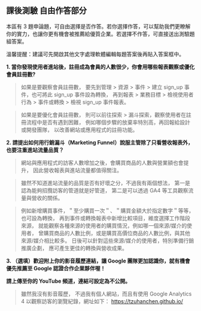 ## 課後測驗 自由作答部分

本區有 3 題申論題，可自由選擇是否作答。若你選擇作答，可以幫助我們更瞭解你的實力，也讓你更有機會被推薦給優質企業。若選擇不作答，可直接送出測驗題組答案。

溫馨提醒：建議可先開啟其他文字處理軟體編輯每題答案後再貼入答案框中。



**1. 當你發現使用者進站後，註冊成為會員的人數很少，你會用哪些報表觀察或優化會員註冊數?**

> 如果是要觀察會員註冊數，
> 要先到管理 > 資源 > 事件 > 建立 sign_up 事件，也可將此 sign_up 事件設為轉換，
> 再到報表 > 業務目標 > 檢視使用者行為 > 事件或轉換 > 檢視 sign_up 事件報表。

> 如果是要優化會員註冊數，
> 則可以前往探索 > 漏斗探索，觀察使用者在註冊流程中是否有遇到困難，
> 例如哪個步驟的放棄率特別高，再回報給設計或開發團隊，
> 以改善網站或應用程式的註冊功能。

**2. 請提出如何用行銷漏斗（Marketing Funnel）說服主管除了只看營收報表外，也要注重進站流量品質？**

> 網站與應用程式的訪客人數增加之後，會購買商品的人數與營業額也會提升，
> 因此營收報表與進站流量都值得關注。

> 雖然不知道進站流量的品質是否有好壞之分，不過我有兩個想法，
> 第一是認為能夠招攬訪客的管道就是好管道，
> 第二是可以透過 GA4 等工具觀察流量與營收的關係。

> 例如新增購買事件，＂至少購買一次＂、＂購買金額大於指定數字＂等等，也可設為轉換，
> 再到事件或轉換報表中新增比較項目，維度選擇工作階段來源，
> 就能觀察各種來源的使用者的購買情況，例如哪一個來源/媒介的使用者，
> 曾購買商品的人數比例，或是購買高價位商品的人數比例，與其他來源/媒介相比較多。
> 日後可以針對這些來源/媒介的使用者，特別準備行銷推廣企劃，
> 應可產生更佳的轉換與營收成果。

**3. （選填）歡迎附上你的影音履歷連結，讓 Google 團隊更加認識你，就有機會優先推薦至 Google 認證合作企業夥伴喔！**

**請上傳至你的 YouTube 頻道，連結可設定為不公開。**

> 雖然我沒有影音履歷，
> 不過我有個人網站，而且有使用 Google Analytics 4 以觀察訪客的瀏覽紀錄，網址如下：
> https://tzuhanchen.github.io/